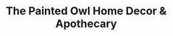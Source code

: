 ---
title: "The Painted Owl Home Decor & Apothecary"
url: /midland/the-painted-owl-home-decor-und-apothecary/
shop: Möbel
---